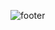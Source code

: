 ![footer](https://capsule-render.vercel.app/api?type=waving&color=gradient&customColorList=0,2,2,5,30&height=250&section=footer&text=✨Welcome%20to%20nanhungrybin✨&fontSize=50)
<!--
**nanhungrybin/nanhungrybin** is a ✨ _special_ ✨ repository because its `README.md` (this file) appears on your GitHub profile.

![header](https://capsule-render.vercel.app/api?type=rect&height=200&text=Stroke%20Test&fontAlign=70&stroke=00FF00&strokeWidth=3)

Here are some ideas to get you started:

- 🔭 I’m currently working on ...
- 🌱 I’m currently learning ...
- 👯 I’m looking to collaborate on ...
- 🤔 I’m looking for help with ...
- 💬 Ask me about ...
- 📫 How to reach me: ...
- 😄 Pronouns: ...
- ⚡ Fun fact: ...
-->
